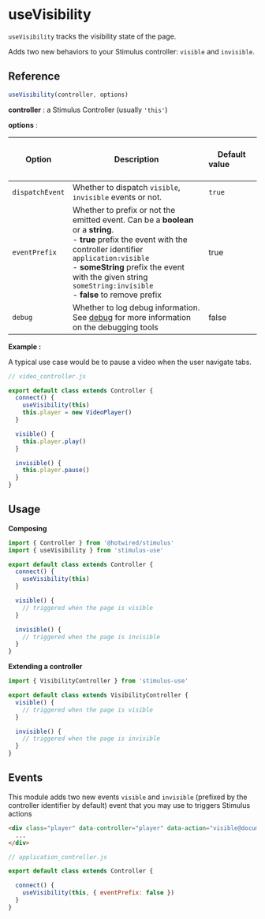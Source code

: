 # useVisibility

`useVisibility` tracks the visibility state of the page.

Adds two new behaviors to your Stimulus controller: `visible` and `invisible`.

## Reference

```javascript
useVisibility(controller, options)
```

**controller** : a Stimulus Controller (usually `'this'`)

**options** :

| Option| Description |&nbsp; &nbsp; &nbsp; &nbsp; &nbsp; &nbsp;Default value&nbsp; &nbsp; &nbsp; &nbsp; &nbsp; &nbsp; &nbsp; &nbsp;|
|-----------------------|-------------|---------------------|
| `dispatchEvent` | Whether to dispatch `visible`, `invisible` events or not. | `true` |
|`eventPrefix`| Whether to prefix or not the emitted event. Can be a **boolean** or a **string**.<br>- **true** prefix the event with the controller identifier `application:visible` <br>- **someString** prefix the event with the given string `someString:invisible` <br>- **false** to remove prefix  |true|
| `debug` | Whether to log debug information. See [debug](debug.md) for more information on the debugging tools|false|

**Example :**

A typical use case would be to pause a video when the user navigate tabs.

```js
// video_controller.js

export default class extends Controller {
  connect() {
    useVisibility(this)
    this.player = new VideoPlayer()
  }

  visible() {
    this.player.play()
  }

  invisible() {
    this.player.pause()
  }
}
```

## Usage

**Composing**

```js
import { Controller } from '@hotwired/stimulus'
import { useVisibility } from 'stimulus-use'

export default class extends Controller {
  connect() {
    useVisibility(this)
  }

  visible() {
    // triggered when the page is visible
  }

  invisible() {
    // triggered when the page is invisible
  }
}
```

**Extending a controller**

```js
import { VisibilityController } from 'stimulus-use'

export default class extends VisibilityController {
  visible() {
    // triggered when the page is visible
  }

  invisible() {
    // triggered when the page is invisible
  }
}
```

## Events

This module adds two new events `visible` and `invisible` (prefixed by the controller identifier by default) event that you may use to triggers Stimulus actions

```html
<div class="player" data-controller="player" data-action="visible@document->player#play invisible@document->player#pause">
  ...
</div>
```

```js
// application_controller.js

export default class extends Controller {

  connect() {
    useVisibility(this, { eventPrefix: false })
  }
}
```
